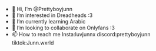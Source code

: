 - 👋 Hi, I’m @Prettyboyjunn
- 👀 I’m interested in Dreadheads :3
- 🌱 I’m currently learning Arabic
- 💞️ I’m looking to collaborate on Onlyfans :3
- 📫 How to reach me Insta:luvjunnx discord:prettyboyjunn tiktok:Junn.wxrld

<!---
Prettyboyjunn/Prettyboyjunn is a ✨ special ✨ repository because its `README.md` (this file) appears on your GitHub profile.
You can click the Preview link to take a look at your changes.
--->
